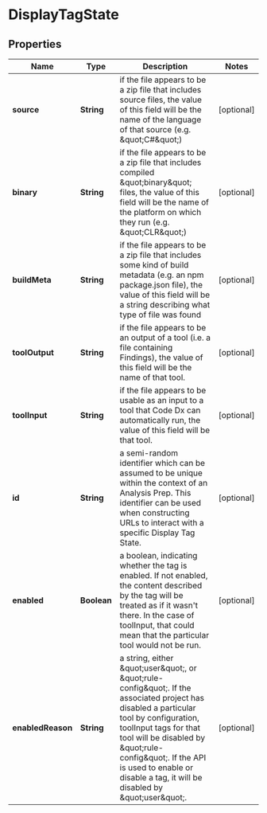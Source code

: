 
# DisplayTagState

## Properties
Name | Type | Description | Notes
------------ | ------------- | ------------- | -------------
**source** | **String** | if the file appears to be a zip file that includes source files, the value of this field will be the name of the language of that source (e.g. \&quot;C#\&quot;) |  [optional]
**binary** | **String** | if the file appears to be a zip file that includes compiled \&quot;binary\&quot; files, the value of this field will be the name of the platform on which they run (e.g. \&quot;CLR\&quot;) |  [optional]
**buildMeta** | **String** | if the file appears to be a zip file that includes some kind of build metadata (e.g. an npm package.json file), the value of this field will be a string describing what type of file was found |  [optional]
**toolOutput** | **String** | if the file appears to be an output of a tool (i.e. a file containing Findings), the value of this field will be the name of that tool. |  [optional]
**toolInput** | **String** | if the file appears to be usable as an input to a tool that Code Dx can automatically run, the value of this field will be that tool. |  [optional]
**id** | **String** | a semi-random identifier which can be assumed to be unique within the context of an Analysis Prep. This identifier can be used when constructing URLs to interact with a specific Display Tag State. |  [optional]
**enabled** | **Boolean** | a boolean, indicating whether the tag is enabled. If not enabled, the content described by the tag will be treated as if it wasn&#39;t there. In the case of toolInput, that could mean that the particular tool would not be run. |  [optional]
**enabledReason** | **String** | a string, either \&quot;user\&quot;, or \&quot;rule-config\&quot;. If the associated project has disabled a particular tool by configuration, toolInput tags for that tool will be disabled by \&quot;rule-config\&quot;. If the API is used to enable or disable a tag, it will be disabled by \&quot;user\&quot;. |  [optional]



